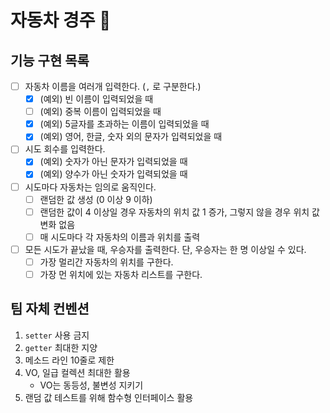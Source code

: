 # 자동차 경주 🚗

## 기능 구현 목록

- [ ] 자동차 이름을 여러개 입력한다. (`,` 로 구분한다.)
    - [X] (예외) 빈 이름이 입력되었을 때
    - [ ] (예외) 중복 이름이 입력되었을 때
    - [X] (예외) 5글자를 초과하는 이름이 입력되었을 때
    - [X] (예외) 영어, 한글, 숫자 외의 문자가 입력되었을 때
- [ ] 시도 회수를 입력한다.
    - [X] (예외) 숫자가 아닌 문자가 입력되었을 때
    - [X] (예외) 양수가 아닌 숫자가 입력되었을 때
- [ ] 시도마다 자동차는 임의로 움직인다.
    - [ ] 랜덤한 값 생성 (0 이상 9 이하)
    - [ ] 랜덤한 값이 4 이상일 경우 자동차의 위치 값 1 증가, 그렇지 않을 경우 위치 값 변화 없음
    - [ ] 매 시도마다 각 자동차의 이름과 위치를 출력
- [ ] 모든 시도가 끝났을 때, 우승자를 출력한다. 단, 우승자는 한 명 이상일 수 있다.
    - [ ] 가장 멀리간 자동차의 위치를 구한다.
    - [ ] 가장 먼 위치에 있는 자동차 리스트를 구한다.

## 팀 자체 컨벤션

1. `setter` 사용 금지
2. `getter` 최대한 지양
3. 메소드 라인 10줄로 제한
4. VO, 일급 컬렉션 최대한 활용
    - VO는 동등성, 불변성 지키기
5. 랜덤 값 테스트를 위해 함수형 인터페이스 활용